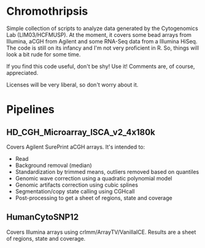 ﻿Chromothripsis
==============

Simple collection of scripts to analyze data generated by the Cytogenomics Lab
(LIM03/HCFMUSP). At the moment, it covers some bead arrays from Illumina, aCGH
from Agilent and some RNA-Seq data from a Illumina HiSeq. The code is still on
its infancy and I'm not very proficient in R. So, things will look a bit rude
for some time. 

If you find this code useful, don't be shy! Use it! Comments are, of course,
appreciated. 

Licenses will be very liberal, so don't worry about it.

Pipelines
=========

HD_CGH_Microarray_ISCA_v2_4x180k
--------------------------------

Covers Agilent SurePrint aCGH arrays. It's intended to:
 - Read
 - Background removal (median)
 - Standardization by trimmed means, outliers removed based on quantiles
 - Genomic wave correction using a quadratic polynomial model
 - Genomic artifacts correction using cubic splines
 - Segmentation/copy state calling using CGHcall
 - Post-processing to get a sheet of regions, state and coverage
 
HumanCytoSNP12
--------------

Covers Illumina arrays using crlmm/ArrayTV/VanillaICE. Results are a sheet of
regions, state and coverage.
